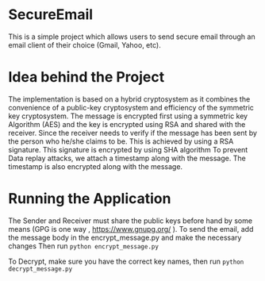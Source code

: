 # SecureEmail

This is a simple project which allows users to send secure email through an email client of their choice (Gmail, Yahoo, etc).

# Idea behind the Project

The implementation is based on a hybrid cryptosystem as it combines the convenience of a public-key cryptosystem and efficiency of the symmetric key cryptosystem. The message is encrypted first using a symmetric key Algorithm (AES) and the key is encrypted using RSA and shared with the receiver.
Since the receiver needs to verify if the message has been sent by the person who he/she claims to be. This is achieved by using a RSA signature. This signature is encrypted by using SHA algorithm
To prevent Data replay attacks, we attach a timestamp along with the message. The timestamp is also encrypted along with the message.

# Running the Application

The Sender and Receiver must share the public keys before hand by some means (GPG is one way , https://www.gnupg.org/ ).
To send the email, add the message body in the encrypt_message.py and make the necessary changes
Then run `python encrypt_message.py`

To Decrypt, make sure you have the correct key names, then run `python decrypt_message.py`
